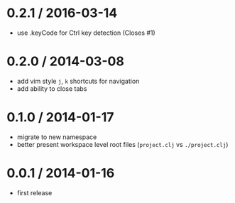 
0.2.1 / 2016-03-14
==================

  * use .keyCode for Ctrl key detection (Closes #1)

0.2.0 / 2014-03-08
==================

 * add vim style `j`, `k` shortcuts for navigation
 * add ability to close tabs

0.1.0 / 2014-01-17
==================

 * migrate to new namespace
 * better present workspace level root files (`project.clj` vs `./project.clj`)

0.0.1 / 2014-01-16
==================

  * first release
